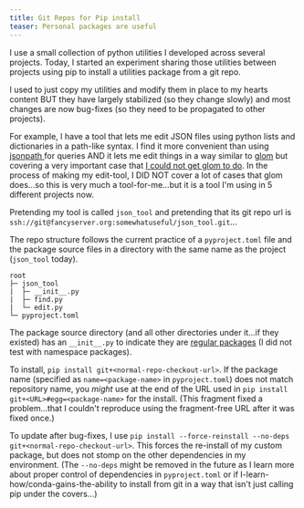 ```yaml
---
title: Git Repos for Pip install
teaser: Personal packages are useful
---
```

I use a small collection of python utilities I developed across several projects. Today, I started an experiment sharing those utilities between projects using pip to install a utilities package from a git repo.

I used to just copy my utilities and modify them in place to my hearts content BUT they have largely stabilized (so they change slowly) and most changes are now bug-fixes (so they need to be propagated to other projects). 

For example, I have a tool that lets me edit JSON files using python lists and dictionaries in a path-like syntax.  I find it more convenient than using [jsonpath ](https://en.wikipedia.org/wiki/JSONPath)for queries AND it lets me edit things in a way similar to [glom](https://glom.readthedocs.io/en/stable/) but covering a very important case that [I could not get glom to do](https://stackoverflow.com/questions/66377718/glom-assign-using-a-check-filter).  In the process of making my edit-tool, I DID NOT cover a lot of cases that glom does...so this is very much a tool-for-me...but it is a tool I'm using in 5 different projects now.

Pretending my tool is called `json_tool` and pretending that its git repo url is `ssh://git@fancyserver.org:somewhatuseful/json_tool.git`...

The repo structure follows the current practice of a `pyproject.toml` file and the package source files in a directory with the same name as the project (`json_tool` today).
```
root
├─ json_tool
|  ├─ __init__.py
|  ├─ find.py 
|  └─ edit.py
└─ pyproject.toml
```

The package source directory (and all other directories under it...if they existed) has an `__init__.py` to indicate they are [regular packages](https://docs.python.org/3/reference/import.html#regular-packages) (I did not test with namespace packages).

To install, `pip install git+<normal-repo-checkout-url>`.  If the package name (specified as `name=<package-name>` in `pyproject.toml`) does not match repository name, you *might* use  at the end of the URL used in `pip install git+<URL>#egg=<package-name>` for the install. (This fragment fixed a problem...that I couldn't reproduce using the fragment-free URL after it was fixed once.)

To update after bug-fixes, I use `pip install --force-reinstall --no-deps git+<normal-repo-checkout-url>`.  This forces the re-install of my custom package, but does not stomp on the other dependencies in my environment.  (The `--no-deps` might be removed in the future as I learn more about proper control of dependencies in `pyproject.toml` or if I-learn-how/conda-gains-the-ability to install from git in a way that isn't just calling pip under the covers...)